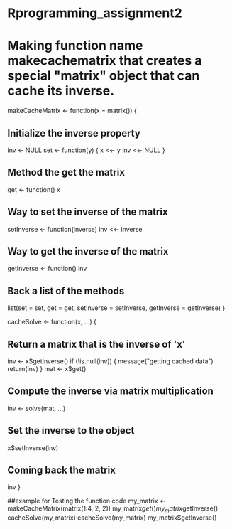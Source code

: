 # Rprogramming_assignment2
# Making function name makecachematrix that creates a special "matrix" object that can cache its inverse.

makeCacheMatrix <- function(x = matrix()) {
  ## Initialize the inverse property
  inv <- NULL 
  set <- function(y) {
    x <<- y
    inv <<- NULL
  }
  ## Method the get the matrix
  get <- function() x
  ## Way to set the inverse of the matrix
  setInverse <- function(inverse) inv <<- inverse 
   ## Way to get the inverse of the matrix
  getInverse <- function() inv
  ## Back a list of the methods
  list(set = set,
       get = get,
       setInverse = setInverse,
       getInverse = getInverse)
}


cacheSolve <- function(x, ...) {
  ## Return a matrix that is the inverse of 'x'
  inv <- x$getInverse()
  if (!is.null(inv)) {
    message("getting cached data")
    return(inv)
  }
  mat <- x$get()
   ## Compute the inverse via matrix multiplication
  inv <- solve(mat, ...)
  ## Set the inverse to the object
  x$setInverse(inv)
  ## Coming back the matrix
  inv
}

##example for Testing the function code
my_matrix <- makeCacheMatrix(matrix(1:4, 2, 2))
 my_matrix$get()
 my_matrix$getInverse()
 cacheSolve(my_matrix)
 cacheSolve(my_matrix)
 my_matrix$getInverse()
 

